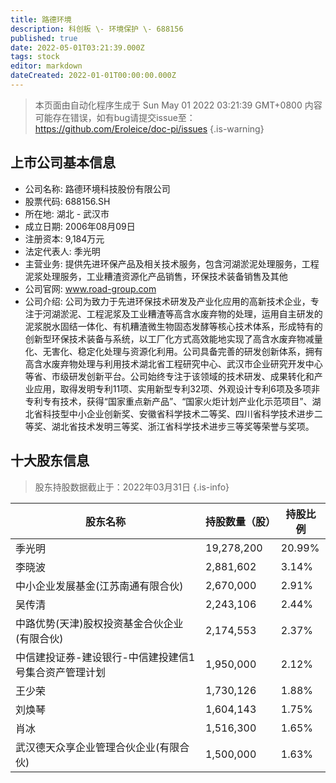```yaml
---
title: 路德环境
description: 科创板 \- 环境保护 \- 688156
published: true
date: 2022-05-01T03:21:39.000Z
tags: stock
editor: markdown
dateCreated: 2022-01-01T00:00:00.000Z
---
```


> 本页面由自动化程序生成于 Sun May 01 2022 03:21:39 GMT+0800
> 内容可能存在错误，如有bug请提交issue至：https://github.com/Eroleice/doc-pi/issues
{.is-warning}

## 上市公司基本信息
- 公司名称: 路德环境科技股份有限公司
- 股票代码: 688156.SH
- 所在地: 湖北 - 武汉市
- 成立日期: 2006年08月09日
- 注册资本: 9,184万元
- 法定代表人: 季光明
- 主营业务: 提供先进环保产品及相关技术服务，包含河湖淤泥处理服务，工程泥浆处理服务，工业糟渣资源化产品销售，环保技术装备销售及其他
- 公司官网: www.road-group.com
- 公司介绍: 公司为致力于先进环保技术研发及产业化应用的高新技术企业，专注于河湖淤泥、工程泥浆及工业糟渣等高含水废弃物的处理，运用自主研发的泥浆脱水固结一体化、有机糟渣微生物固态发酵等核心技术体系，形成特有的创新型环保技术装备与系统，以工厂化方式高效能地实现了高含水废弃物减量化、无害化、稳定化处理与资源化利用。公司具备完善的研发创新体系，拥有高含水废弃物处理与利用技术湖北省工程研究中心、武汉市企业研究开发中心等省、市级研发创新平台。公司始终专注于该领域的技术研发、成果转化和产业应用，取得发明专利11项、实用新型专利32项、外观设计专利6项及多项非专利专有技术，获得“国家重点新产品”、“国家火炬计划产业化示范项目”、湖北省科技型中小企业创新奖、安徽省科学技术二等奖、四川省科学技术进步二等奖、湖北省技术发明三等奖、浙江省科学技术进步三等奖等荣誉与奖项。


## 十大股东信息
> 股东持股数据截止于：2022年03月31日
{.is-info}

| 股东名称 | 持股数量（股） | 持股比例 |
| --- | --- | --- |
| 季光明 | 19,278,200 | 20.99% |
| 李晓波 | 2,881,602 | 3.14% |
| 中小企业发展基金(江苏南通有限合伙) | 2,670,000 | 2.91% |
| 吴传清 | 2,243,106 | 2.44% |
| 中路优势(天津)股权投资基金合伙企业(有限合伙) | 2,174,553 | 2.37% |
| 中信建投证券-建设银行-中信建投建信1号集合资产管理计划 | 1,950,000 | 2.12% |
| 王少荣 | 1,730,126 | 1.88% |
| 刘焕琴 | 1,604,143 | 1.75% |
| 肖冰 | 1,516,300 | 1.65% |
| 武汉德天众享企业管理合伙企业(有限合伙) | 1,500,000 | 1.63% |




